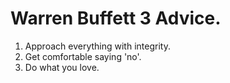 
# Warren Buffett 3 Advice.

1. Approach everything with integrity.
2. Get comfortable saying 'no'.
3. Do what you love.
